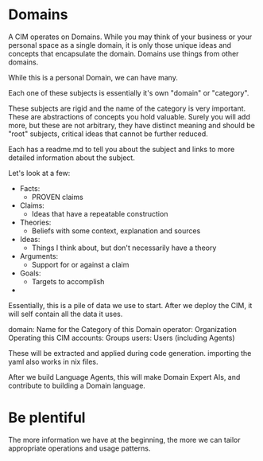 # Domains
A CIM operates on Domains.  While you may think of your business or your personal space as a single domain, it is only those unique ideas and concepts that encapsulate the domain. Domains use things from other domains. 

While this is a personal Domain, we can have many.

Each one of these subjects is essentially it's own "domain" or "category".

These subjects are rigid and the name of the category is very important. These are abstractions of concepts you hold valuable. Surely you will add more, but these are not arbitrary, they have distinct meaning and should be "root" subjects, critical ideas that cannot be further reduced.

Each has a readme.md to tell you about the subject and links to more detailed information about the subject.

Let's look at a few:
  - Facts:
    - PROVEN claims
  - Claims:
    - Ideas that have a repeatable construction
  - Theories:
    - Beliefs with some context, explanation and sources
  - Ideas:
    - Things I think about, but don't necessarily have a theory
  - Arguments:
    - Support for or against a claim
  - Goals:
    - Targets to accomplish
  - 
Essentially, this is a pile of data we use to start.
After we deploy the CIM, it will self contain all the data it uses.

domain: Name for the Category of this Domain
operator: Organization Operating this CIM
accounts: Groups
users: Users (including Agents)

These will be extracted and applied during code generation. importing the yaml also works in nix files.

After we build Language Agents, this will make Domain Expert AIs, and contribute to building a Domain language.

# Be plentiful
The more information we have at the beginning, the more we can tailor appropriate operations and usage patterns.

